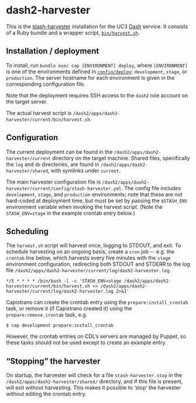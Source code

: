 # dash2-harvester

This is the [stash-harvester](https://github.com/CDLUC3/stash-harvester)
installation for the UC3 [Dash](https://github.com/CDLUC3/dashv2) service.
It consists of a Ruby bundle and a wrapper script, 
[`bin/harvest.sh`](bin/harvest.sh).

## Installation / deployment

To install, run `bundle exec cap [ENVIRONMENT] deploy`, where `[ENVIRONMENT]`
is one of the environments defined in [`config/deploy`](config/deploy):
`development`, `stage`, or `production`. The server hostname for each environment
is given in the corresponding configuration file.

Note that the deployment requires SSH access to the `dash2` role account on the
target server.

The actual harvest script is `/dash2/apps/dash2-harvester/current/bin/harvest.sh`.

## Configuration

The current deployment can be found in the `/dash2/apps/dash2-harvester/current`
directory on the target machine. Shared files, specifically the `log` and `db` 
directories, are found in `/dash2/apps/dash2-harvester/shared`, with symlinks 
under `current`.

The main harvester configuration file is
`/dash2/apps/dash2-harvester/current/config/stash-harvester.yml`. The config
file includes `development`, `stage`, and `production` environments; note that
these are not hard-coded at deployment time, but must be set by passing the
`$STASH_ENV` environment variable when invoking the harvest script. (Note the
`STASH_ENV=stage` in the example crontab entry below.)

## Scheduling

The `harvest.sh` script will harvest once, logging to STDOUT, and exit. To
schedule harvesting on an ongoing basis, create a `cron` job -- e.g. the
`crontab` line below, which harvests every five minutes with the `stage` 
environment configuration, redirecting both STDOUT and STDERR to the log
file `/dash2/apps/dash2-harvester/current/log/dash2-harvester.log`.

```
*/5 * * * * /bin/bash -l -c 'STASH_ENV=stage /dash2/apps/dash2-harvester/current/bin/harvest.sh >> /dash2/apps/dash2-harvester/current/log/dash2-harvester.log 2>&1'
```

Capistrano can create the crontab entry using the `prepare:install_crontab`
task, or remove it (if Capistrano created it) using the `prepare:remove_crontab`
task, e.g.

`$ cap development prepare:install_crontab`

However, the crontab entries on CDL’s servers are managed by Puppet, so
these tasks should not be used except to create an example entry.

## “Stopping” the harvester

On startup, the harvester will check for a file
`stash-harvester.stop` in the `/dash2/apps/dash2-harvester/shared/`
directory, and if this file is present, will exit without harvesting.
This makes it possible to ‘stop’ the harvester without editing the crontab
entry.
